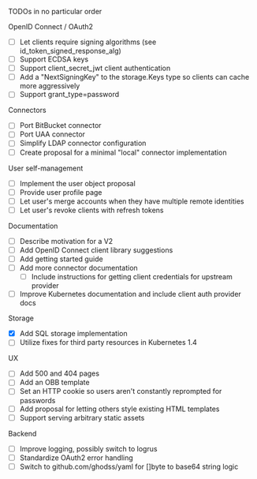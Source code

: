 TODOs in no particular order

OpenID Connect / OAuth2

- [ ] Let clients require signing algorithms (see id_token_signed_response_alg)
- [ ] Support ECDSA keys
- [ ] Support client_secret_jwt client authentication
- [ ] Add a "NextSigningKey" to the storage.Keys type so clients can cache more aggressively
- [ ] Support grant_type=password

Connectors

- [ ] Port BitBucket connector
- [ ] Port UAA connector
- [ ] Simplify LDAP connector configuration
- [ ] Create proposal for a minimal "local" connector implementation

User self-management

- [ ] Implement the user object proposal
- [ ] Provide user profile page
- [ ] Let user's merge accounts when they have multiple remote identities
- [ ] Let user's revoke clients with refresh tokens

Documentation

- [ ] Describe motivation for a V2
- [ ] Add OpenID Connect client library suggestions
- [ ] Add getting started guide
- [ ] Add more connector documentation
  - [ ] Include instructions for getting client credentials for upstream provider
- [ ] Improve Kubernetes documentation and include client auth provider docs

Storage

- [x] Add SQL storage implementation
- [ ] Utilize fixes for third party resources in Kubernetes 1.4 

UX

- [ ] Add 500 and 404 pages
- [ ] Add an OBB template
- [ ] Set an HTTP cookie so users aren't constantly reprompted for passwords
- [ ] Add proposal for letting others style existing HTML templates
- [ ] Support serving arbitrary static assets

Backend

- [ ] Improve logging, possibly switch to logrus
- [ ] Standardize OAuth2 error handling
- [ ] Switch to github.com/ghodss/yaml for []byte to base64 string logic
